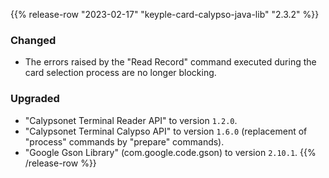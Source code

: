 {{% release-row "2023-02-17" "keyple-card-calypso-java-lib" "2.3.2" %}} 
### Changed - The errors raised by the "Read Record" command executed during the card selection process are no longer blocking. ### Upgraded - "Calypsonet Terminal Reader API" to version `1.2.0`. - "Calypsonet Terminal Calypso API" to version `1.6.0` (replacement of "process" commands by "prepare" commands). - "Google Gson Library" (com.google.code.gson) to version `2.10.1`.
{{% /release-row %}}
